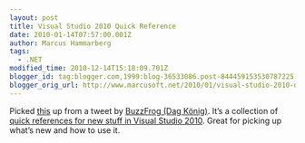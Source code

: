 ```yaml
---
layout: post
title: Visual Studio 2010 Quick Reference
date: 2010-01-14T07:57:00.001Z
author: Marcus Hammarberg
tags:
  - .NET
modified_time: 2010-12-14T15:18:09.701Z
blogger_id: tag:blogger.com,1999:blog-36533086.post-844459153530787225
blogger_orig_url: http://www.marcusoft.net/2010/01/visual-studio-2010-quick-reference.html
---
```




Picked
<a href="http://vs2010quickref.codeplex.com/" target="_blank">this</a>
up from a tweet by
<a href="http://buzzfrog.blogs.com/" target="_blank">BuzzFrog (Dag
König)</a>. It’s a collection of
<a href="http://vs2010quickref.codeplex.com/" target="_blank">quick
references for new stuff in Visual Studio 2010</a>. Great for picking up
what’s new and how to use it.
